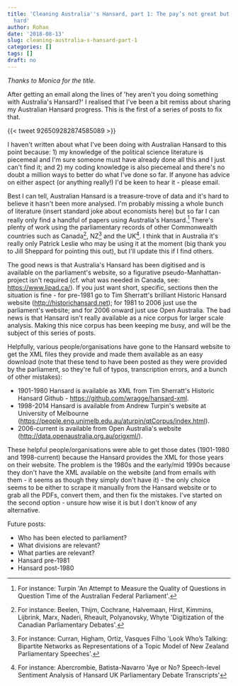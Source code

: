 ```yaml
---
title: 'Cleaning Australia''s Hansard, part 1: The pay’s not great but the work is
  hard'
author: Rohan
date: '2018-08-13'
slug: cleaning-australia-s-hansard-part-1
categories: []
tags: []
draft: no
---
```


*Thanks to Monica for the title.*

After getting an email along the lines of 'hey aren't you doing something with Australia's Hansard?' I realised that I've been a bit remiss about sharing my Australian Hansard progress. This is the first of a series of posts to fix that. 

{{< tweet 926509282874585089 >}}

I haven't written about what I've been doing with Australian Hansard to this point because: 1) my knowledge of the political science literature is piecemeal and I'm sure someone must have already done all this and I just can't find it; and 2) my coding knowledge is also piecemeal and there's no doubt a million ways to better do what I've done so far. If anyone has advice on either aspect (or anything really!) I'd be keen to hear it - please email.

Best I can tell, Australian Hansard is a treasure-trove of data and it's hard to believe it hasn't been more analysed. I'm probably missing a whole bunch of literature (insert standard joke about economists here) but so far I can really only find a handful of papers using Australia's Hansard.[^1] There's plenty of work using the parliamentary records of other Commonwealth countries such as Canada[^2], NZ[^3] and the UK[^4]. I think that in Australia it's really only Patrick Leslie who may be using it at the moment (big thank you to Jill Sheppard for pointing this out), but I'll update this if I find others.

The good news is that Australia's Hansard has been digitised and is available on the parliament's website, so a figurative pseudo-Manhattan-project isn't required (cf. what was needed in Canada, see: https://www.lipad.ca/). If you just want short, specific, sections then the situation is fine - for pre-1981 go to Tim Sherratt's brilliant Historic Hansard website (http://historichansard.net); for 1981 to 2006 just use the parliament's website; and for 2006 onward just use Open Australia. The bad news is that Hansard isn't really available as a nice corpus for larger scale analysis. Making this nice corpus has been keeping me busy, and will be the subject of this series of posts.
 
Helpfully, various people/organisations have gone to the Hansard website to get the XML files they provide and made them available as an easy download (note that these tend to have been posted as they were provided by the parliament, so they're full of typos, transcription errors, and a bunch of other mistakes): 

- 1901-1980 Hansard is available as XML from Tim Sherratt's Historic Hansard Github - https://github.com/wragge/hansard-xml.
- 1998-2014 Hansard is available from Andrew Turpin's website at University of Melbourne (https://people.eng.unimelb.edu.au/aturpin/qtCorpus/index.html). 
- 2006-current is available from Open Australia's website (http://data.openaustralia.org.au/origxml/).
 
These helpful people/organisations were able to get those dates (1901-1980 and 1998-current) because the Hansard provides the XML for those years on their website. The problem is the 1980s and the early/mid 1990s because they don't have the XML available on the website (and from emails with them - it seems as though they simply don't have it) - the only choice seems to be either to scrape it manually from the Hansard website or to grab all the PDFs, convert them, and then fix the mistakes. I've started on the second option - unsure how wise it is but I don't know of any alternative. 

Future posts:

- Who has been elected to parliament?
- What divisions are relevant?
- What parties are relevant?
- Hansard pre-1981
- Hansard post-1980

[^1]: For instance: Turpin 'An Attempt to Measure the Quality of Questions in Question Time of the Australian Federal Parliament'.
[^2]: For instance: Beelen, Thijm, Cochrane, Halvemaan, Hirst, Kimmins, Lijbrink, Marx, Naderi, Rheault, Polyanovsky, Whyte 'Digitization of the Canadian Parliamentary Debates'.
[^3]: For instance: Curran, Higham, Ortiz, Vasques Filho 'Look Who’s Talking: Bipartite Networks as Representations of a Topic Model of New Zealand Parliamentary Speeches'.
[^4]: For instance: Abercrombie, Batista-Navarro 'Aye or No? Speech-level Sentiment Analysis of Hansard UK Parliamentary Debate Transcripts'
